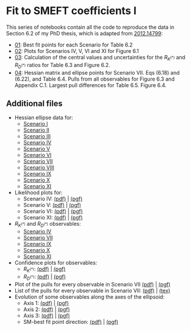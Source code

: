 # Fit to SMEFT coefficients I

This series of notebooks contain all the code to reproduce the data in Section 6.2 of my PhD thesis, which is adapted from [2012.14799](https://arxiv.org/abs/2012.14799):

* [01](01_Fits.ipynb): Best fit points for each Scenario for Table 6.2
* [02](02_LikelihoodPlots.ipynb): Plots for Scenarios IV, V, VI and XI for Figure 6.1
* [03](03_RKRD.ipynb): Calculation of the central values and uncertainties for the $R_{K^{(*)}}$ and $R_{D^{(*)}}$ ratios for Table 6.3 and Figure 6.2.
* [04](04_ScenarioVII.ipynb): Hessian matrix and ellipse points for Scenario VII. Eqs (6.18) and (6.22), and Table 6.4. Pulls from all observables for Figure 6.3 and Appendix C.1. Largest pull differences for Table 6.5. Figure 6.4.

## Additional files

* Hessian ellipse data for:
   * [Scenario I](https://raw.githubusercontent.com/Jorge-Alda/SMEFT19-notebooks/master/data/ellipses/scI.yaml)
   * [Scenario II](https://raw.githubusercontent.com/Jorge-Alda/SMEFT19-notebooks/master/data/ellipses/scII.yaml)
   * [Scenario III](https://raw.githubusercontent.com/Jorge-Alda/SMEFT19-notebooks/master/data/ellipses/scIII.yaml)
   * [Scenario IV](https://raw.githubusercontent.com/Jorge-Alda/SMEFT19-notebooks/master/data/ellipses/scIV.yaml)
   * [Scenario V](https://raw.githubusercontent.com/Jorge-Alda/SMEFT19-notebooks/master/data/ellipses/scV.yaml)
   * [Scenario VI](https://raw.githubusercontent.com/Jorge-Alda/SMEFT19-notebooks/master/data/ellipses/scVI.yaml)
   * [Scenario VII](https://raw.githubusercontent.com/Jorge-Alda/SMEFT19-notebooks/master/data/ellipses/scVII.yaml)
   * [Scenario VIII](https://raw.githubusercontent.com/Jorge-Alda/SMEFT19-notebooks/master/data/ellipses/scVIII.yaml)
   * [Scenario IX](https://raw.githubusercontent.com/Jorge-Alda/SMEFT19-notebooks/master/data/ellipses/scIX.yaml)
   * [Scenario X](https://raw.githubusercontent.com/Jorge-Alda/SMEFT19-notebooks/master/data/ellipses/scX.yaml)
   * [Scenario XI](https://raw.githubusercontent.com/Jorge-Alda/SMEFT19-notebooks/master/data/ellipses/scXI.yaml)
* Likelihood plots for:
   * Scenario IV: [(pdf)](https://raw.githubusercontent.com/Jorge-Alda/SMEFT19-notebooks/master/data/plots/scIVbeta.pdf) | [(pgf)](https://raw.githubusercontent.com/Jorge-Alda/SMEFT19-notebooks/master/data/plots/scIVbeta.pgf)
   * Scenario V: [(pdf)](https://raw.githubusercontent.com/Jorge-Alda/SMEFT19-notebooks/master/data/plots/scV.pdf) | [(pgf)](https://raw.githubusercontent.com/Jorge-Alda/SMEFT19-notebooks/master/data/plots/scV.pgf)
   * Scenario VI: [(pdf)](https://raw.githubusercontent.com/Jorge-Alda/SMEFT19-notebooks/master/data/plots/scVIbeta.pdf) | [(pgf)](https://raw.githubusercontent.com/Jorge-Alda/SMEFT19-notebooks/master/data/plots/scVIbeta.pgf)
   * Scenario XI: [(pdf)](https://raw.githubusercontent.com/Jorge-Alda/SMEFT19-notebooks/master/data/plots/scXIbeta.pdf) | [(pgf)](https://raw.githubusercontent.com/Jorge-Alda/SMEFT19-notebooks/master/data/plots/scXIbeta.pgf)
* $R_{K^{(*)}}$ and $R_{D^{(*)}}$ observables:
    * [Scenario IV](https://raw.githubusercontent.com/Jorge-Alda/SMEFT19-notebooks/master/data/observables/obsIV.yaml)
    * [Scenario VII](https://raw.githubusercontent.com/Jorge-Alda/SMEFT19-notebooks/master/data/observables/obsVII.yaml)
    * [Scenario IX](https://raw.githubusercontent.com/Jorge-Alda/SMEFT19-notebooks/master/data/observables/obsIX.yaml)
    * [Scenario X](https://raw.githubusercontent.com/Jorge-Alda/SMEFT19-notebooks/master/data/observables/obsX.yaml)
    * [Scenario XI](https://raw.githubusercontent.com/Jorge-Alda/SMEFT19-notebooks/master/data/observables/obsXI.yaml)
* Confidence plots for observables:
    * $R_{K^{(*)}}$: [(pdf)](https://raw.githubusercontent.com/Jorge-Alda/SMEFT19-notebooks/master/data/plots/RKplot.pdf) | [(pgf)](https://raw.githubusercontent.com/Jorge-Alda/SMEFT19-notebooks/master/data/plots/RKplot.pgf)
    * $R_{D^{(*)}}$: [(pdf)](https://raw.githubusercontent.com/Jorge-Alda/SMEFT19-notebooks/master/data/plots/RDplot.pdf) | [(pgf)](https://raw.githubusercontent.com/Jorge-Alda/SMEFT19-notebooks/master/data/plots/RDplot.pgf)
* Plot of the pulls for every observable in Scenario VII [(pdf)](https://raw.githubusercontent.com/Jorge-Alda/SMEFT19-notebooks/master/data/plots/pullsVII.pdf) | [(pgf)](https://raw.githubusercontent.com/Jorge-Alda/SMEFT19-notebooks/master/data/plots/pullsVII.pgf)
* List of the pulls for every observable in Scenario VII: [(pdf)](https://raw.githubusercontent.com/Jorge-Alda/SMEFT19-notebooks/master/data/TeX/standalone_pullsVII.pdf) | [(tex)](https://raw.githubusercontent.com/Jorge-Alda/SMEFT19-notebooks/master/data/TeX/pullsVII.tex)
* Evolution of some observables along the axes of the ellipsoid:
    * Axis 1: [(pdf)](https://raw.githubusercontent.com/Jorge-Alda/SMEFT19-notebooks/master/data/plots/evo_ax1.pdf) | [(pgf)](https://raw.githubusercontent.com/Jorge-Alda/SMEFT19-notebooks/master/data/plots/evo_ax1.pgf)
    * Axis 2: [(pdf)](https://raw.githubusercontent.com/Jorge-Alda/SMEFT19-notebooks/master/data/plots/evo_ax2.pdf) | [(pgf)](https://raw.githubusercontent.com/Jorge-Alda/SMEFT19-notebooks/master/data/plots/evo_ax2.pgf)
    * Axis 3: [(pdf)](https://raw.githubusercontent.com/Jorge-Alda/SMEFT19-notebooks/master/data/plots/evo_ax3.pdf) | [(pgf)](https://raw.githubusercontent.com/Jorge-Alda/SMEFT19-notebooks/master/data/plots/evo_ax3.pgf)
    * SM-best fit point direction: [(pdf)](https://raw.githubusercontent.com/Jorge-Alda/SMEFT19-notebooks/master/data/plots/evo_sm.pdf) | [(pgf)](https://raw.githubusercontent.com/Jorge-Alda/SMEFT19-notebooks/master/data/plots/evo_sm.pgf)
